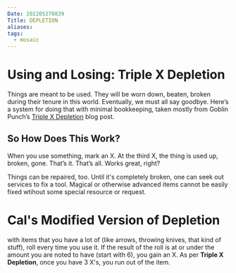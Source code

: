 ```yaml
---
Date: 202205270839
Title: DEPLETION
aliases: 
tags:
  - mosaic
---
```

# Using and Losing: Triple X Depletion
Things are meant to be used. They will be worn down, beaten, broken during their tenure in this world. Eventually, we must all say goodbye. Here’s a system for doing that with minimal bookkeeping, taken mostly from Goblin Punch’s [Triple X Depletion](https://goblinpunch.blogspot.com/2018/09/triple-x-depletion-unified-depletion.html) blog post.

## So How Does This Work?
When you use something, mark an X. At the third X, the thing is used up, broken, gone. That’s it. That’s all. Works great, right?

Things can be repaired, too. Until it's completely broken, one can seek out services to fix a tool. Magical or otherwise advanced items cannot be easily fixed wtihout some special resource or request.

# Cal's Modified Version of Depletion

with items that you have a lot of (like arrows, throwing knives, that kind of stuff), roll every time you use it. If the result of the roll is at or under the amount you are noted to have (start with 6), you gain an X. As per **Triple X Depletion**, once you have 3 X's, you run out of the item.